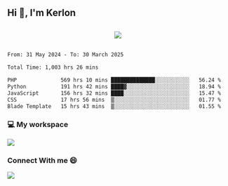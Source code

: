 ## Hi 👋, I'm Kerlon

<p align="center" style="margin: 30px;">
 
 <img src="https://skillicons.dev/icons?i=html,css,bootstrap,js,nodejs,jquery,python,flask,php,mysql,lua,sqlite,firebase">


</p>
<!--START_SECTION:waka-->

```txt
From: 31 May 2024 - To: 30 March 2025

Total Time: 1,003 hrs 26 mins

PHP              569 hrs 10 mins ██████████████░░░░░░░░░░░   56.24 %
Python           191 hrs 42 mins ████▓░░░░░░░░░░░░░░░░░░░░   18.94 %
JavaScript       156 hrs 32 mins ████░░░░░░░░░░░░░░░░░░░░░   15.47 %
CSS              17 hrs 56 mins  ▒░░░░░░░░░░░░░░░░░░░░░░░░   01.77 %
Blade Template   15 hrs 43 mins  ▒░░░░░░░░░░░░░░░░░░░░░░░░   01.55 %
```

<!--END_SECTION:waka-->


<p align="center">
 <h3>💻 My workspace</h3>
    <img src="https://skillicons.dev/icons?i=mint" />
</p>

<p align="center">
 <h3>Connect With me 😄</h3> 
    <a href="https://www.linkedin.com/in/kerlon-fernandes"><img src="https://skillicons.dev/icons?i=linkedin" />
  </a>
</p>



